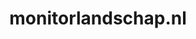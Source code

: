 ---
layout: post
title:  "monitorlandschap.nl"
internal_url:  "/dutchgov/monitorlandschap.nl.html"
subdomains_count: 1
all_subdomains_count: 1
urls_count: 1
ssl_rank: 0
http_rank: 65
url_link: /data/monitorlandschap.nl/urls.txt
all_subdomains_link: /data/monitorlandschap.nl/all_subdomains.txt
subdomains_link: /data/monitorlandschap.nl/subdomains.txt
categories: dutchgov
---